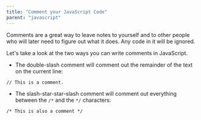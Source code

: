 ```yaml
---
title: "Comment your JavaScript Code"
parent: "javascript"
---
```


Comments are a great way to leave notes to yourself and to other people who will later need to figure out what it does. Any code in it will be ignored.

Let's take a look at the two ways you can write comments in JavaScript.

*   The double-slash comment will comment out the remainder of the text on the current line:

`// This is a comment.`

*   The slash-star-star-slash comment will comment out everything between the `/*` and the `*/` characters:

`/* This is also a comment */`
